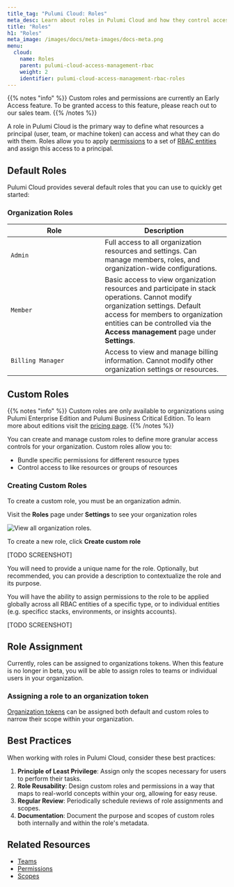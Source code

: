 ```yaml
---
title_tag: "Pulumi Cloud: Roles"
meta_desc: Learn about roles in Pulumi Cloud and how they control access to resources
title: "Roles"
h1: "Roles"
meta_image: /images/docs/meta-images/docs-meta.png
menu:
  cloud:
    name: Roles
    parent: pulumi-cloud-access-management-rbac
    weight: 2
    identifier: pulumi-cloud-access-management-rbac-roles
---
```

{{% notes "info" %}}
Custom roles and permissions are currently an Early Access feature. To be granted access to this feature, please reach out to our sales team.
{{% /notes %}}

A role in Pulumi Cloud is the primary way to define what resources a principal (user, team, or machine token) can access and what they can do with them. Roles allow you to apply [permissions](/permissions) to a set of [RBAC entities](/resources) and assign this access to a principal.

## Default Roles

Pulumi Cloud provides several default roles that you can use to quickly get started:

### Organization Roles

| <div style="width: 200px;">Role</div>| Description |
|------|-------------|
| `Admin` | Full access to all organization resources and settings. Can manage members, roles, and organization-wide configurations.</div> |
| `Member` | Basic access to view organization resources and participate in stack operations. Cannot modify organization settings. Default access for members to organization entities can be controlled via the **Access management** page under **Settings**.</div> |
| `Billing Manager` | Access to view and manage billing information. Cannot modify other organization settings or resources.</div> |

## Custom Roles

{{% notes "info" %}}
Custom roles are only available to organizations using Pulumi Enterprise Edition and Pulumi Business Critical Edition.
To learn more about editions visit the [pricing page](/pricing/).
{{% /notes %}}

You can create and manage custom roles to define more granular access controls for your organization. Custom roles allow you to:

- Bundle specific permissions for different resource types
- Control access to like resources or groups of resources

### Creating Custom Roles

To create a custom role, you must be an organization admin.

Visit the **Roles** page under **Settings** to see your organization roles

![View all organization roles](/docs/pulumi-cloud/access-management/rbac/1-create-role.png).

To create a new role, click **Create custom role**

[TODO SCREENSHOT]

You will need to provide a unique name for the role. Optionally, but recommended, you can provide a description to contextualize the role and its purpose.

You will have the ability to assign permissions to the role to be applied globally across all RBAC entities of a specific type, or to individual entities (e.g. specificc stacks, environments, or insights accounts).

[TODO SCREENSHOT]

## Role Assignment

Currently, roles can be assigned to organizations tokens. When this feature is no longer in beta, you will be able to assign roles to teams or individual users in your organization.

### Assigning a role to an organization token

[Organization tokens](TODO) can be assigned both default and custom roles to narrow their scope within your organization.

## Best Practices

When working with roles in Pulumi Cloud, consider these best practices:

1. **Principle of Least Privilege**: Assign only the scopes necessary for users to perform their tasks.
2. **Role Reusability**: Design custom roles and permissions in a way that maps to real-world concepts within your org, allowing for easy reuse.
3. **Regular Review**: Periodically schedule reviews of role assignments and scopes.
4. **Documentation**: Document the purpose and scopes of custom roles both internally and within the role's metadata.

## Related Resources

- [Teams](/docs/pulumi-cloud/access-management/rbac/teams)
- [Permissions](/docs/pulumi-cloud/access-management/rbac/permissions)
- [Scopes](/docs/pulumi-cloud/access-management/rbac/scopes)
